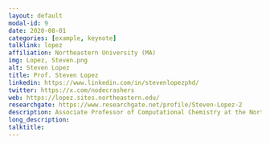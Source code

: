 ```yaml
---
layout: default
modal-id: 9
date: 2020-08-01
categories: [example, keynote]
talklink: lopez
affiliation: Northeastern University (MA)
img: Lopez, Steven.png
alt: Steven Lopez 
title: Prof. Steven Lopez
linkedin: https://www.linkedin.com/in/stevenlopezphd/
twitter: https://x.com/nodecrashers
web: https://lopez.sites.northeastern.edu/
researchgate: https://www.researchgate.net/profile/Steven-Lopez-2
description: Associate Professor of Computational Chemistry at the Northeastern University (MA)
long_description:
talktitle: 
---
```

